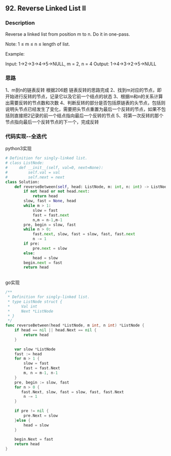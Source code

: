 ## 92. Reverse Linked List II

### Description
Reverse a linked list from position m to n. Do it in one-pass.

Note: 1 ≤ m ≤ n ≤ length of list.

Example:

Input: 1->2->3->4->5->NULL, m = 2, n = 4
Output: 1->4->3->2->5->NULL

### 思路
1、m到n的链表反转 根据206题 链表反转的思路完成
2、找到m对应的节点，即开始进行反转的节点，记录它以及它前一个结点的状态
3、根据m和n的关系计算出需要反转的节点数和次数
4、判断反转的部分是否包括原链表的头节点，包括则说明头节点已经发生了变化，需要把头节点重置为最后一个反转的节点，如果不包括则直接把2记录的前一个结点指向最后一个反转的节点
5、将第一次反转的那个节点指向最后一个反转节点的下一个，完成反转

### 代码实现--全迭代
python3实现
```python
# Definition for singly-linked list.
# class ListNode:
#     def __init__(self, val=0, next=None):
#         self.val = val
#         self.next = next
class Solution:
    def reverseBetween(self, head: ListNode, m: int, n: int) -> ListNode:
        if not head or not head.next:
            return head
        slow, fast = None, head
        while m > 1:
            slow = fast
            fast = fast.next
            n,m = n-1,m-1
        pre, begin = slow, fast
        while n > 0:
            fast.next, slow, fast = slow, fast, fast.next
            n -= 1
        if pre:
            pre.next = slow
        else:
            head = slow
        begin.next = fast
        return head
        
```

go实现
```go
/**
 * Definition for singly-linked list.
 * type ListNode struct {
 *     Val int
 *     Next *ListNode
 * }
 */
func reverseBetween(head *ListNode, m int, n int) *ListNode {
    if head == nil || head.Next == nil {
        return head
    }
    
    var slow *ListNode
    fast := head
    for m > 1 {
        slow = fast
        fast = fast.Next
        m, n = m-1, n-1
    }
    pre, begin := slow, fast
    for n > 0 {
       fast.Next, slow, fast = slow, fast, fast.Next
        n -= 1
    }
    
    if pre != nil {
        pre.Next = slow
    }else {
        head = slow
    }
    
    begin.Next = fast
    return head
}
```


